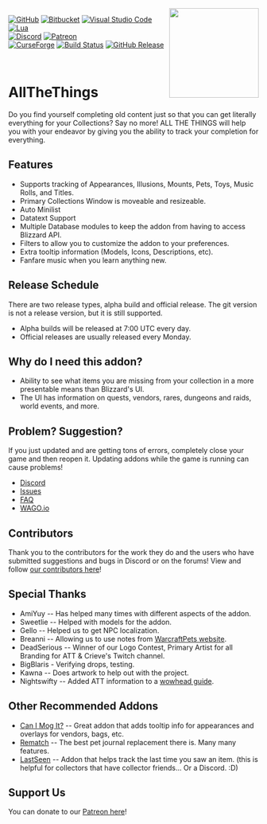 <img align="right" width="180" height="180" src="https://wago-addons.ams3.digitaloceanspaces.com/thumbnails/GCM2L2Lxz2AObRXu404Oggp5zcjhBYp01XCXffPQ.png">

[![GitHub](https://img.shields.io/badge/github-%23121011.svg?style=for-the-badge&logo=github&logoColor=white)](https://github.com/ATTWoWAddon/AllTheThings)
[![Bitbucket](https://img.shields.io/badge/bitbucket-%230047B3.svg?style=for-the-badge&logo=bitbucket&logoColor=white)](https://bitbucket.org/product)
[![Visual Studio Code](https://img.shields.io/badge/Visual%20Studio%20Code-0078d7.svg?style=for-the-badge&logo=visual-studio-code&logoColor=white)](https://code.visualstudio.com)
[![Lua](https://img.shields.io/badge/lua-%232C2D72.svg?style=for-the-badge&logo=lua&logoColor=white)](https://lua.org)
<br>
[![Discord](https://img.shields.io/badge/Discord-%235865F2.svg?style=for-the-badge&logo=discord&logoColor=white)](https://discord.gg/allthethings)
[![Patreon](https://img.shields.io/badge/Patreon-F96854?style=for-the-badge&logo=patreon&logoColor=white)](https://www.patreon.com/allthethings)
<br>
[![CurseForge](https://cf.way2muchnoise.eu/267285.svg)](https://www.curseforge.com/wow/addons/all-the-things)
[![Build Status](https://github.com/ATTWoWAddon/AllTheThings/workflows/Release/badge.svg)](https://github.com/ATTWoWAddon/AllTheThings/actions?workflow=Release)
[![GitHub Release](https://img.shields.io/github/v/release/ATTWoWAddon/AllTheThings)](https://github.com/ATTWoWAddon/AllTheThings/releases)

<br>

# AllTheThings
Do you find yourself completing old content just so that you can get literally everything for your Collections? Say no more! ALL THE THINGS will help you with your endeavor by giving you the ability to track your completion for everything.

## Features
- Supports tracking of Appearances, Illusions, Mounts, Pets, Toys, Music Rolls, and Titles.
- Primary Collections Window is moveable and resizeable.
- Auto Minilist
- Datatext Support
- Multiple Database modules to keep the addon from having to access Blizzard API.
- Filters to allow you to customize the addon to your preferences.
- Extra tooltip information (Models, Icons, Descriptions, etc).
- Fanfare music when you learn anything new.

## Release Schedule
There are two release types, alpha build and official release. The git version is not a release version, but it is still supported.
- Alpha builds will be released at 7:00 UTC every day.
- Official releases are usually released every Monday.

## Why do I need this addon?
- Ability to see what items you are missing from your collection in a more presentable means than Blizzard's UI.
- The UI has information on quests, vendors, rares, dungeons and raids, world events, and more.

## Problem? Suggestion?
If you just updated and are getting tons of errors, completely close your game and then reopen it. Updating addons while the game is running can cause problems!

- [Discord](https://discord.gg/allthethings)
- [Issues](https://github.com/ATTWoWAddon/AllTheThings/issues)
- [FAQ](https://legacy.curseforge.com/wow/addons/all-the-things/pages/f-a-q)
- [WAGO.io](https://addons.wago.io/addons/allthethings)

## Contributors
Thank you to the contributors for the work they do and the users who have submitted suggestions and bugs in Discord or on the forums! View and follow [our contributors here](https://github.com/ATTWoWAddon/AllTheThings/graphs/contributors)!

## Special Thanks
- AmiYuy -- Has helped many times with different aspects of the addon.
- Sweetlie -- Helped with models for the addon.
- Gello -- Helped us to get NPC localization.
- Breanni -- Allowing us to use notes from [WarcraftPets website](https://www.warcraftpets.com).
- DeadSerious -- Winner of our Logo Contest, Primary Artist for all Branding for ATT & Crieve's Twitch channel. 
- BigBlaris - Verifying drops, testing.
- Kawna -- Does artwork to help out with the project.
- Nightswifty -- Added ATT information to a [wowhead guide](https://www.wowhead.com/transmogrification-overview-frequently-asked-questions).

## Other Recommended Addons

- [Can I Mog It?](https://www.curseforge.com/wow/addons/can-i-mog-it) -- Great addon that adds tooltip info for appearances and overlays for vendors, bags, etc.
- [Rematch](https://www.curseforge.com/wow/addons/rematch) -- The best pet journal replacement there is. Many many features.
- [LastSeen](https://www.curseforge.com/wow/addons/lastseen) -- Addon that helps track the last time you saw an item. (this is helpful for collectors that have collector friends... Or a Discord. :D)

## Support Us
You can donate to our [Patreon here](https://www.patreon.com/allthethings)!
